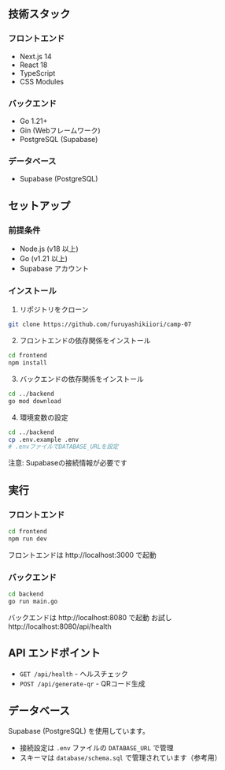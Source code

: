 ## 技術スタック

### フロントエンド

- Next.js 14
- React 18
- TypeScript
- CSS Modules

### バックエンド

- Go 1.21+
- Gin (Webフレームワーク)
- PostgreSQL (Supabase)

### データベース

- Supabase (PostgreSQL)

## セットアップ

### 前提条件

- Node.js (v18 以上)
- Go (v1.21 以上)
- Supabase アカウント

### インストール

1. リポジトリをクローン

```bash
git clone https://github.com/furuyashikiiori/camp-07
```

2. フロントエンドの依存関係をインストール

```bash
cd frontend
npm install
```

3. バックエンドの依存関係をインストール

```bash
cd ../backend
go mod download
```

4. 環境変数の設定

```bash
cd ../backend
cp .env.example .env
# .envファイルでDATABASE_URLを設定
```

注意: Supabaseの接続情報が必要です

## 実行

### フロントエンド

```bash
cd frontend
npm run dev
```

フロントエンドは http://localhost:3000 で起動

### バックエンド

```bash
cd backend
go run main.go
```

バックエンドは http://localhost:8080 で起動
お試し　 http://localhost:8080/api/health

## API エンドポイント

- `GET /api/health` - ヘルスチェック
- `POST /api/generate-qr` - QRコード生成

## データベース

Supabase (PostgreSQL) を使用しています。
- 接続設定は `.env` ファイルの `DATABASE_URL` で管理
- スキーマは `database/schema.sql` で管理されています（参考用）
